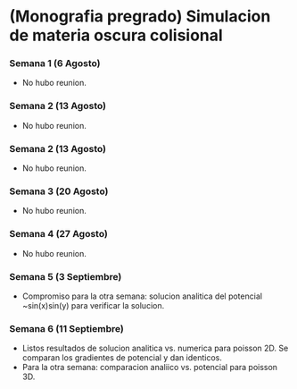 # (Monografia pregrado) Simulacion de materia oscura colisional

### Semana 1 (6 Agosto)

* No hubo reunion.

### Semana 2 (13 Agosto)

* No hubo reunion.

### Semana 2 (13 Agosto)

* No hubo reunion.

### Semana 3 (20 Agosto)

* No hubo reunion.

### Semana 4 (27 Agosto)

* No hubo reunion.

### Semana 5 (3 Septiembre)

* Compromiso para la otra semana: solucion analitica del potencial ~sin(x)sin(y) para verificar la solucion.

### Semana 6 (11 Septiembre)

* Listos resultados de solucion analitica vs. numerica para poisson 2D. Se comparan los gradientes de potencial y dan identicos.
* Para la otra semana: comparacion analiico vs. potencial para poisson 3D.

